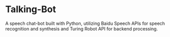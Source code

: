 # Talking-Bot
A speech chat-bot built with Python, utilizing Baidu Speech APIs for speech recognition and synthesis and Turing Robot API for backend processing.

